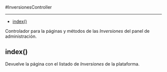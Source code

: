 #InversionesController

---

- [index()](#index)

Controlador para la páginas y métodos de las _Inversiones_ del panel de administración.

<a name="index"></a>

## index()

Devuelve la página con el listado de _Inversiones_ de la plataforma.

